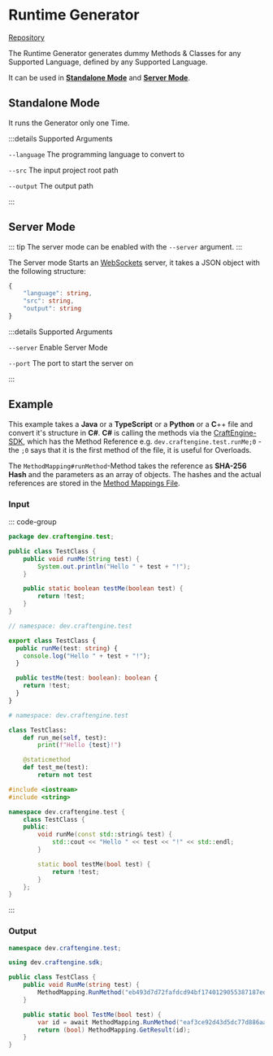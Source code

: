 # Runtime Generator

[Repository](https://github.com/CraftUniverse/CraftEngine-Runtime-Generator)

The Runtime Generator generates dummy Methods & Classes for any Supported Language, defined by any Supported Language.

It can be used in [**Standalone Mode**](#standalone-mode) and [**Server Mode**](#server-mode).

## Standalone Mode

It runs the Generator only one Time.

:::details Supported Arguments

`--language` The programming language to convert to

`--src` The input project root path

`--output` The output path

:::

## Server Mode

::: tip
The server mode can be enabled with the `--server` argument.
:::

The Server mode Starts an [WebSockets](https://de.wikipedia.org/wiki/WebSocket) server, it takes a JSON object with the following structure:

```typescript
{
    "language": string,
    "src": string,
    "output": string
}
```

:::details Supported Arguments

`--server` Enable Server Mode

`--port` The port to start the server on

:::

## Example

This example takes a **Java** or a **TypeScript** or a **Python** or a **C**++ file and convert it's structure in **C#**. **C#** is calling the methods via the [CraftEngine-SDK](/sdk/introduction), which has the Method Reference e.g. `dev.craftengine.test.runMe;0` - the `;0` says that it is the first method of the file, it is useful for Overloads.

The `MethodMapping#runMethod`-Method takes the reference as **SHA-256 Hash** and the parameters as an array of objects. The hashes and the actual references are stored in the [Method Mappings File](/develop/projects/formats/memap).

### Input

::: code-group

```java [TestClass.java]
package dev.craftengine.test;

public class TestClass {
    public void runMe(String test) {
        System.out.println("Hello " + test + "!");
    }

    public static boolean testMe(boolean test) {
        return !test;
    }
}
```

```ts [TestClass.ts]
// namespace: dev.craftengine.test

export class TestClass {
  public runMe(test: string) {
    console.log("Hello " + test + "!");
  }

  public testMe(test: boolean): boolean {
    return !test;
  }
}
```

```py [TestClass.py]
# namespace: dev.craftengine.test

class TestClass:
    def run_me(self, test):
        print(f"Hello {test}!")

    @staticmethod
    def test_me(test):
        return not test
```

```cpp [TestClass.cpp]
#include <iostream>
#include <string>

namespace dev.craftengine.test {
    class TestClass {
    public:
        void runMe(const std::string& test) {
            std::cout << "Hello " << test << "!" << std::endl;
        }

        static bool testMe(bool test) {
            return !test;
        }
    };
}

```

:::

### Output

```c#
namespace dev.craftengine.test;

using dev.craftengine.sdk;

public class TestClass {
    public void RunMe(string test) {
        MethodMapping.RunMethod("eb493d7d72fafdcd94bf1740129055387187edb688b27c0c40dd6ea7a0790fa9", test)
    }

    public static bool TestMe(bool test) {
        var id = await MethodMapping.RunMethod("eaf3ce92d43d5dc77d886aa996f14dffd23647b9c9d5cdad01d68235d42d9ef7", test);
        return (bool) MethodMapping.GetResult(id);
    }
}
```
